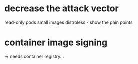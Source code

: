 # decrease the attack vector
read-only pods
small images
distroless - show the pain points

# container image signing
=> needs container registry...
